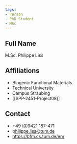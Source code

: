 ```yaml
---
tags: 
- Person
- PhD_Student
- MSc
---
```

## Full Name
M.Sc. Philippe Liss

## Affiliations
- Biogenic Functional Materials
- Technical University
- Campus Straubing
- [[SPP-2451-Project08]]
## Contact
- +49 (0)9421 187-471
- philippe.liss@tum.de
- https://bfm.cs.tum.de/en/
